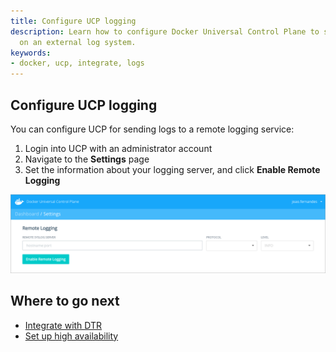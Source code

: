 ```yaml
---
title: Configure UCP logging
description: Learn how to configure Docker Universal Control Plane to store your logs
  on an external log system.
keywords:
- docker, ucp, integrate, logs
---
```


## Configure UCP logging

You can configure UCP for sending logs to a remote logging service:

1. Login into UCP with an administrator account
2. Navigate to the **Settings** page
3. Set the information about your logging server, and click
**Enable Remote Logging**

![](../images/settings-log.png)


## Where to go next

* [Integrate with DTR](integrate-with-dtr.md)
* [Set up high availability](../high-availability/index.md)
